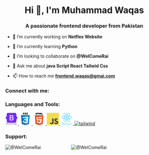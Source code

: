 <h1 align="center">Hi 👋, I'm Muhammad Waqas</h1>
<h3 align="center">A passionate frontend developer from Pakistan</h3>

- 🔭 I’m currently working on **Netflex Website**

- 🌱 I’m currently learning **Python**

- 👯 I’m looking to collaborate on **@WelComeRai**

- 💬 Ask me about **java Script React Tailwid Css**

- 📫 How to reach me **frontend.waqas@gmai.com**

<h3 align="left">Connect with me:</h3>
<p align="left">
</p>

<h3 align="left">Languages and Tools:</h3>
<p align="left"> <a href="https://getbootstrap.com" target="_blank" rel="noreferrer"> <img src="https://raw.githubusercontent.com/devicons/devicon/master/icons/bootstrap/bootstrap-plain-wordmark.svg" alt="bootstrap" width="40" height="40"/> </a> <a href="https://www.w3schools.com/css/" target="_blank" rel="noreferrer"> <img src="https://raw.githubusercontent.com/devicons/devicon/master/icons/css3/css3-original-wordmark.svg" alt="css3" width="40" height="40"/> </a> <a href="https://www.w3.org/html/" target="_blank" rel="noreferrer"> <img src="https://raw.githubusercontent.com/devicons/devicon/master/icons/html5/html5-original-wordmark.svg" alt="html5" width="40" height="40"/> </a> <a href="https://developer.mozilla.org/en-US/docs/Web/JavaScript" target="_blank" rel="noreferrer"> <img src="https://raw.githubusercontent.com/devicons/devicon/master/icons/javascript/javascript-original.svg" alt="javascript" width="40" height="40"/> </a> <a href="https://reactjs.org/" target="_blank" rel="noreferrer"> <img src="https://raw.githubusercontent.com/devicons/devicon/master/icons/react/react-original-wordmark.svg" alt="react" width="40" height="40"/> </a> <a href="https://tailwindcss.com/" target="_blank" rel="noreferrer"> <img src="https://www.vectorlogo.zone/logos/tailwindcss/tailwindcss-icon.svg" alt="tailwind" width="40" height="40"/> </a> </p>

<h3 align="left">Support:</h3>
<p><a href="https://www.buymeacoffee.com/@WelComeRai"> <img align="left" src="https://cdn.buymeacoffee.com/buttons/v2/default-yellow.png" height="50" width="210" alt="@WelComeRai" /></a><a href="https://ko-fi.com/@WelComeRai"> <img align="left" src="https://cdn.ko-fi.com/cdn/kofi3.png?v=3" height="50" width="210" alt="@WelComeRai" /></a></p><br><br>
